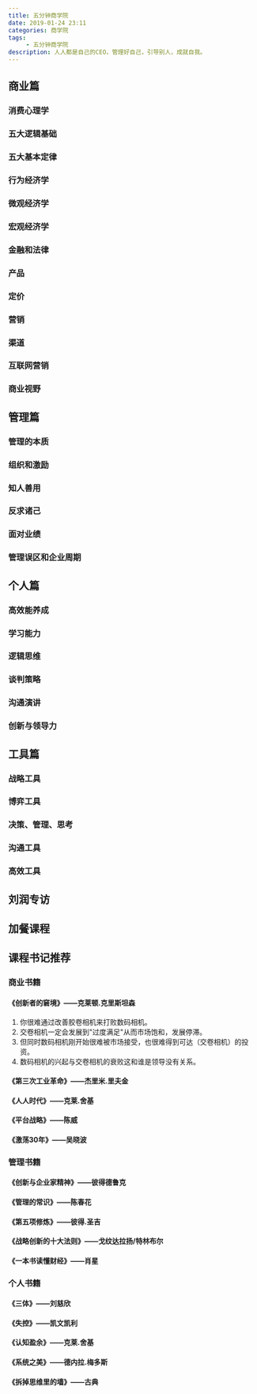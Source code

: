 ```yaml
---
title: 五分钟商学院
date: 2019-01-24 23:11
categories: 商学院
tags:
     - 五分钟商学院
description: 人人都是自己的CEO，管理好自己，引导别人，成就自我。
---
```


## 商业篇

### 消费心理学

### 五大逻辑基础

### 五大基本定律

### 行为经济学

### 微观经济学

### 宏观经济学

### 金融和法律

### 产品

### 定价

### 营销

### 渠道

### 互联网营销

### 商业视野

## 管理篇

### 管理的本质

### 组织和激励

### 知人善用

### 反求诸己

### 面对业绩

### 管理误区和企业周期

## 个人篇

### 高效能养成

### 学习能力

### 逻辑思维

### 谈判策略

### 沟通演讲

### 创新与领导力

## 工具篇

### 战略工具

### 博弈工具

### 决策、管理、思考

### 沟通工具

### 高效工具

## 刘润专访

## 加餐课程

## 课程书记推荐

### 商业书籍

#### 《创新者的窘境》——克莱顿.克里斯坦森
1. 你很难通过改善胶卷相机来打败数码相机。
2. 交卷相机一定会发展到"过度满足"从而市场饱和，发展停滞。
3. 但同时数码相机刚开始很难被市场接受，也很难得到可达（交卷相机）的投资。
4. 数码相机的兴起与交卷相机的衰败这和谁是领导没有关系。

#### 《第三次工业革命》——杰里米.里夫金

#### 《人人时代》——克莱.舍基

#### 《平台战略》——陈威

#### 《激荡30年》——吴晓波


### 管理书籍

#### 《创新与企业家精神》——彼得德鲁克

#### 《管理的常识》——陈春花

#### 《第五项修炼》——彼得.圣吉

#### 《战略创新的十大法则》——戈纹达拉扬/特林布尔

#### 《一本书读懂财经》——肖星


### 个人书籍

#### 《三体》——刘慈欣

#### 《失控》——凯文凯利

#### 《认知盈余》——克莱.舍基

#### 《系统之美》——德内拉.梅多斯

#### 《拆掉思维里的墙》——古典







